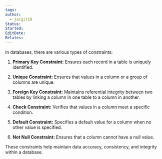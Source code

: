```yaml
---
tags: 
author:
  - jacgit18
Status: 
Started: 
EditDate: 
Relates:
---
```

In databases, there are various types of constraints:

1. **Primary Key Constraint:** Ensures each record in a table is uniquely identified.

2. **Unique Constraint:** Ensures that values in a column or a group of columns are unique.

3. **Foreign Key Constraint:** Maintains referential integrity between two tables by linking a column in one table to a column in another.

4. **Check Constraint:** Verifies that values in a column meet a specific condition.

5. **Default Constraint:** Specifies a default value for a column when no other value is specified.

6. **Not Null Constraint:** Ensures that a column cannot have a null value.

These constraints help maintain data accuracy, consistency, and integrity within a database.